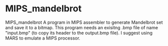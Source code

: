 # MIPS_mandelbrot
MIPS_mandelbrot A program in MIPS assembler to generate Mandelbrot set and save it to a bitmap. This program needs an exisitng .bmp file of name "input.bmp" (to copy its header to the output.bmp file). I suggest using MARS to emulate a MIPS processor.
